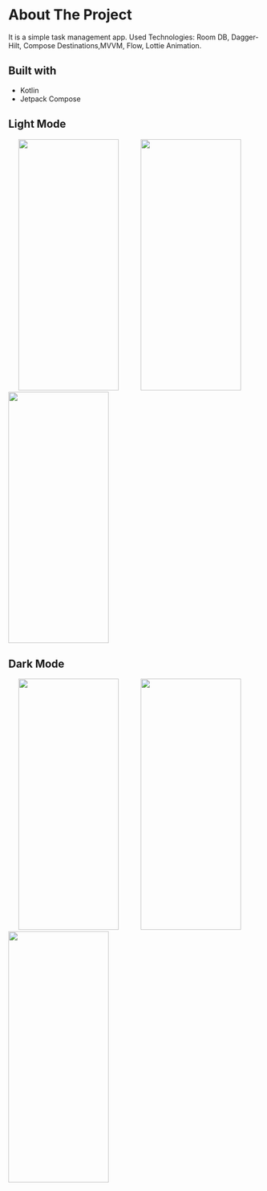 # About The Project

It is a simple task management app.
Used Technologies:
Room DB, Dagger-Hilt, Compose Destinations,MVVM, Flow, Lottie Animation. 

## Built with
* Kotlin
* Jetpack Compose

[comment]: <> (the images are stored in issues)
## Light Mode

<p float="left">

<img src="https://user-images.githubusercontent.com/87071899/200059655-014c87e5-14d5-41aa-b5a2-155757d4a9a1.jpg" width="200" height="500" hspace="20"/>

<img src="https://user-images.githubusercontent.com/87071899/200059678-8fbdad05-ab9b-4be0-a66c-0de9d8a850eb.jpg" width="200" height="500" hspace="20"/>

<img src="https://user-images.githubusercontent.com/87071899/200059713-da99c072-088b-4517-be60-87b8ada9c5bd.jpg" width="200" height="500"/>

</p>

## Dark Mode
<p float="left">

<img src="https://user-images.githubusercontent.com/87071899/200059568-b9db311a-01ad-45f2-86c7-1cf9fff54e01.jpg" width="200" height="500" hspace="20"/>

<img src="https://user-images.githubusercontent.com/87071899/200059598-c72861a2-560e-4b81-a791-575bfd3d50c9.jpg" width="200" height="500" hspace="20"/>

<img src="https://user-images.githubusercontent.com/87071899/200059405-7534951b-e592-458f-a506-ff5c5679e11e.jpg" width="200" height="500"/>

</p>

